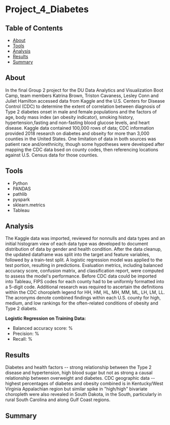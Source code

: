 # Project_4_Diabetes
## Table of Contents
* [About](#about)
* [Tools](#tools)
* [Analysis](#analysis)
* [Results](#results)
* [Summary](#summary)
## About
In the final Group 2 project for the DU Data Analytics and Visualization Boot Camp, team members Katrina Brown, Triston Cavaness, Lesley Conn and Juliet Hamilton accessed data from Kaggle and the U.S. Centers for Disease Control (CDC) to determine the extent of correlation between diagnosis of Type 2 diabetes onset in male and female populations and the factors of age, body mass index (an obesity indicator), smoking history, hypertension,fasting and non-fasting blood glucose levels, and heart disease. Kaggle data contained 100,000 rows of data; CDC information provided 2018 research on diabetes and obseity for more than 3,000 counties in the United States. One limitation of data in both sources was patient race and/orethnicity, though some hypotheses were developed after mapping the CDC data bsed on county codes, then referencing locations against U.S. Census data for those counties.
## Tools
* Python
* PANDAS
* pathlib
* pyspark
* sklearn.metrics
* Tableau
## Analysis
The Kaggle data was imported, reviewed for nonnulls and data types and an initial histogram view of each data type was developed to document distribution of data by gender and health condition. After the data cleanup, the updated dataframe was split into the target and feature variables, followed by a train-test split. A logistic regression model was applied to the test portion, resulting in predictions. Evaluation metrics, including balanced accuracy score, confusion matrix, and classification report, were computed to assess the model's performance.
Before CDC data could be imported into Tableau, FIPS codes for each county had to be uniformly formatted into a 5-digit code. Additional research was required to ascertain the definitions within the CDC choropleth legend for HH, HM, HL, MH, MM, ML, LH, LM, LL. The acronyms denote combined findings within each U.S. county for high, medium, and low rankings for the often-related conditions of obesity and Type 2 diabets.

**Logistic Regression on Training Data:**  
* Balanced accuracy score: %  
* Precision: %  
* Recall: %  

## Results
Diabetes and health factors -- strong relationship between the Type 2 disease and hypertension, high blood sugar but not as strong a causal relationship between overweight and diabetes.
CDC geographic data -- highest percentages of diabetes and obesity combined is in Kentucky/West Virginia Appalachian region but similar spike in "high/high" bivariate choropleth were also revealed in South Dakota, in the South, particularly in rural South Carolina and along Gulf Coast regions. 

## Summary
  
